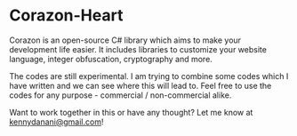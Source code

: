 # Corazon-Heart
Corazon is an open-source C# library which aims to make your development life easier. It includes libraries to customize your website language, integer obfuscation, cryptography and more.

The codes are still experimental. I am trying to combine some codes which I have written and we can see where this will lead to. Feel free to use the codes for any purpose - commercial / non-commercial alike.

Want to work together in this or have any thought? Let me know at kennydanani@gmail.com!
